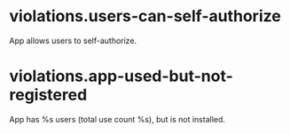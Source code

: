 # violations.users-can-self-authorize

App allows users to self-authorize.

# violations.app-used-but-not-registered

App has %s users (total use count %s), but is not installed.
